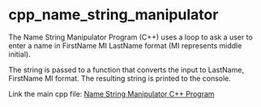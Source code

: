 # cpp_name_string_manipulator
The Name String Manipulator Program (C++) uses a loop to ask a user to enter a name in FirstName MI LastName format (MI represents middle initial). 

The string is passed to a function that converts the input to LastName, FirstName MI format. The resulting string is printed to the console.

Link the main cpp file: <a href="https://github.com/ffm5113/cpp_name_string_manipulator/blob/main/NameStrManipulator.cpp">Name String Manipulator C++ Program</a>
